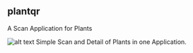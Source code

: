 ## plantqr

A Scan Application for Plants

![alt text](https://github.com/Akhileshsuvarna/plant_qr/assets/images/qr.png?raw=true)
Simple Scan and Detail of Plants in one Application.
